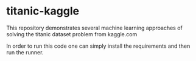 # titanic-kaggle

This repository demonstrates several machine learning approaches of solving the titanic dataset problem from kaggle.com

In order to run this code one can simply install the requirements and then run the runner.
